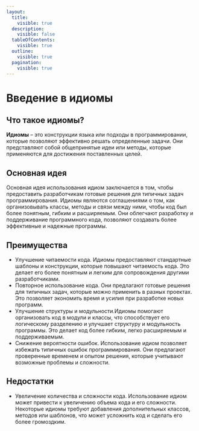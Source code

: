 ```yaml
---
layout:
  title:
    visible: true
  description:
    visible: false
  tableOfContents:
    visible: true
  outline:
    visible: true
  pagination:
    visible: true
---
```


# Введение в идиомы

## Что такое идиомы?

**Идиомы** – это конструкции языка или подходы в программировании, которые позволяют эффективно решать определенные задачи. Они представляют собой общепринятые идеи или методы, которые применяются для достижения поставленных целей.

## Основная идея

Основная идея использования идиом заключается в том, чтобы предоставить разработчикам готовые решения для типичных задач программирования. Идиомы являются соглашениями о том, как организовывать классы, методы и связи между ними, чтобы код был более понятным, гибким и расширяемым. Они облегчают разработку и поддерживание программного кода, позволяют создавать более эффективные и надежные программы.

## Преимущества

* Улучшение читаемости кода. Идиомы предоставляют стандартные шаблоны и конструкции, которые повышают читаемость кода. Это делает его более понятным и легким для сопровождения другими разработчиками.
* Повторное использование кода. Они предлагают готовые решения для типичных задач, которые можно применить в разных проектах. Это позволяет экономить время и усилия при разработке новых программ.
* Улучшение структуры и модульности.Идиомы помогают организовать код в модули и классы, что способствует его логическому разделению и улучшает структуру и модульность программы. Это делает код более гибким, легко расширяемым и поддерживаемым.
* Снижение вероятности ошибок. Использование идиом позволяет избежать типичных ошибок программирования. Они предлагают проверенные временем и опытом решения, которые учитывают возможные проблемы и сложности.

## Недостатки

* Увеличение количества и сложности кода. Использование идиом может привести к увеличению объема кода и его сложности. Некоторые идиомы требуют добавления дополнительных классов, методов или шаблонов, что может усложнить код и сделать его более громоздким.
